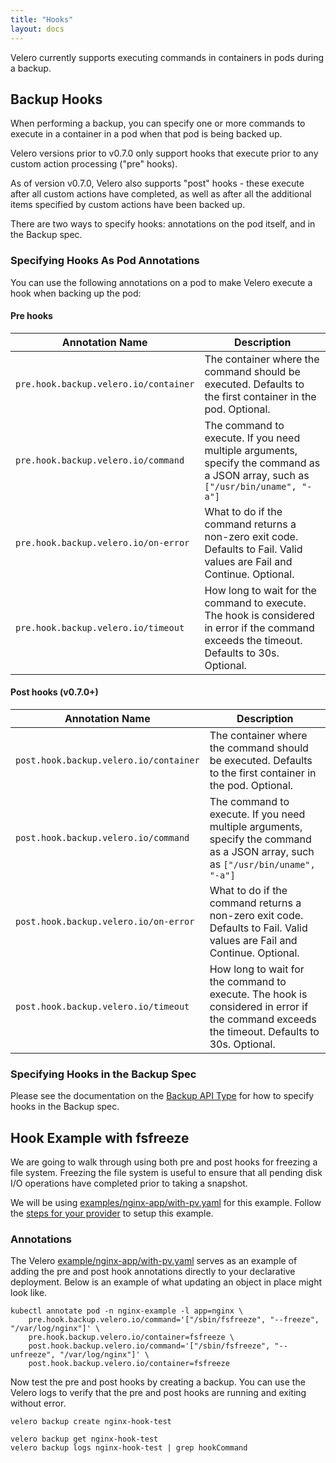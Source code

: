 ```yaml
---
title: "Hooks"
layout: docs
---
```


Velero currently supports executing commands in containers in pods during a backup.

## Backup Hooks

When performing a backup, you can specify one or more commands to execute in a container in a pod
when that pod is being backed up.

Velero versions prior to v0.7.0 only support hooks that execute prior to any custom action processing
("pre" hooks).

As of version v0.7.0, Velero also supports "post" hooks - these execute after all custom actions have
completed, as well as after all the additional items specified by custom actions have been backed
up.

There are two ways to specify hooks: annotations on the pod itself, and in the Backup spec.

### Specifying Hooks As Pod Annotations

You can use the following annotations on a pod to make Velero execute a hook when backing up the pod:

#### Pre hooks

| Annotation Name | Description |
| --- | --- |
| `pre.hook.backup.velero.io/container` | The container where the command should be executed.  Defaults to the first container in the pod. Optional. |
| `pre.hook.backup.velero.io/command` | The command to execute. If you need multiple arguments, specify the command as a JSON array, such as `["/usr/bin/uname", "-a"]` |
| `pre.hook.backup.velero.io/on-error` | What to do if the command returns a non-zero exit code.  Defaults to Fail. Valid values are Fail and Continue. Optional. |
| `pre.hook.backup.velero.io/timeout` | How long to wait for the command to execute. The hook is considered in error if the command exceeds the timeout. Defaults to 30s. Optional. |


#### Post hooks (v0.7.0+)

| Annotation Name | Description |
| --- | --- |
| `post.hook.backup.velero.io/container` | The container where the command should be executed.  Defaults to the first container in the pod. Optional. |
| `post.hook.backup.velero.io/command` | The command to execute. If you need multiple arguments, specify the command as a JSON array, such as `["/usr/bin/uname", "-a"]` |
| `post.hook.backup.velero.io/on-error` | What to do if the command returns a non-zero exit code.  Defaults to Fail. Valid values are Fail and Continue. Optional. |
| `post.hook.backup.velero.io/timeout` | How long to wait for the command to execute. The hook is considered in error if the command exceeds the timeout. Defaults to 30s. Optional. |

### Specifying Hooks in the Backup Spec

Please see the documentation on the [Backup API Type][1] for how to specify hooks in the Backup
spec.

## Hook Example with fsfreeze

We are going to walk through using both pre and post hooks for freezing a file system. Freezing the
file system is useful to ensure that all pending disk I/O operations have completed prior to taking a snapshot.

We will be using [examples/nginx-app/with-pv.yaml][2] for this example. Follow the [steps for your provider][3] to
setup this example.

### Annotations

The Velero [example/nginx-app/with-pv.yaml][2] serves as an example of adding the pre and post hook annotations directly
to your declarative deployment. Below is an example of what updating an object in place might look like.

```shell
kubectl annotate pod -n nginx-example -l app=nginx \
    pre.hook.backup.velero.io/command='["/sbin/fsfreeze", "--freeze", "/var/log/nginx"]' \
    pre.hook.backup.velero.io/container=fsfreeze \
    post.hook.backup.velero.io/command='["/sbin/fsfreeze", "--unfreeze", "/var/log/nginx"]' \
    post.hook.backup.velero.io/container=fsfreeze
```

Now test the pre and post hooks by creating a backup. You can use the Velero logs to verify that the pre and post
hooks are running and exiting without error.

```shell
velero backup create nginx-hook-test

velero backup get nginx-hook-test
velero backup logs nginx-hook-test | grep hookCommand
```


[1]: api-types/backup.md
[2]: examples/nginx-app/with-pv.yaml
[3]: cloud-common.md
